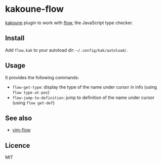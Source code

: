 # kakoune-flow

[kakoune](http://kakoune.org) plugin to work with [flow](https://flow.org/), the JavaScript type checker.

## Install

Add `flow.kak` to your autoload dir: `~/.config/kak/autoload/`.

## Usage

It provides the following commands:

- `flow-get-type`: display the type of the name under cursor in info (using `flow type-at-pos`)
- `flow-jump-to-definition`: jump to definition of the name under cursor (using `flow get-def`)

## See also

- [vim-flow](https://github.com/flowtype/vim-flow)

## Licence

MIT
